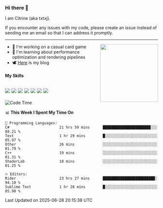 ### Hi there 👋

I am Citrine (aka txtxj).

If you encounter any issues with my code, please create an issue instead of sending me an email so that I can address it promptly.

---

<img align="right" height="190" src="http://github-profile-summary-cards.vercel.app/api/cards/stats?username=txtxj&theme=vue">

- 🌱 I'm working on a casual card game
- 📖 I'm learning about performance optimization and rendering pipelines
- 🕊️ [Here](https://txtxj.top) is my blog

#### My Skills

![](https://img.shields.io/badge/Unity-000000?logo=unity&logoColor=fff)
![](https://img.shields.io/badge/C%23-239120?logo=csharp&logoColor=fff)
![](https://img.shields.io/badge/Python-3e74a2?logo=python&logoColor=fff)
![](https://img.shields.io/badge/C++-65318e?logo=cplusplus&logoColor=fff)
![](https://img.shields.io/badge/Vue-4FC08D?logo=vuedotjs&logoColor=fff)
![](https://img.shields.io/badge/Blender-f5792a?logo=blender&logoColor=fff)
![](https://img.shields.io/badge/MS%20SQL-cc2927?logo=microsoftsqlserver&logoColor=fff)
---

<!--START_SECTION:waka-->
![Code Time](http://img.shields.io/badge/Code%20Time-3%2C016%20hrs%2053%20mins-blue)

📊 **This Week I Spent My Time On** 

```text
💬 Programming Languages: 
C#                       21 hrs 59 mins      ██████████████████████░░░   88.21 % 
Text                     1 hr 29 mins        █░░░░░░░░░░░░░░░░░░░░░░░░   05.97 % 
Other                    26 mins             ░░░░░░░░░░░░░░░░░░░░░░░░░   01.79 % 
C++                      19 mins             ░░░░░░░░░░░░░░░░░░░░░░░░░   01.31 % 
ShaderLab                18 mins             ░░░░░░░░░░░░░░░░░░░░░░░░░   01.25 % 

🔥 Editors: 
Rider                    23 hrs 27 mins      ████████████████████████░   94.10 % 
Sublime Text             1 hr 28 mins        █░░░░░░░░░░░░░░░░░░░░░░░░   05.90 % 
```


 Last Updated on 2025-06-28 20:15:38 UTC
<!--END_SECTION:waka-->
